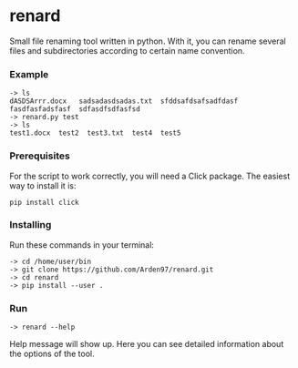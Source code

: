 # renard
Small file renaming tool written in python. With it, you can rename several files and subdirectories according to certain name convention.
### Example
```
-> ls
dASDSArrr.docx   sadsadasdsadas.txt  sfddsafdsafsadfdasf
fasdfasfadsfasf  sdfasdfsdfasfsd
-> renard.py test
-> ls
test1.docx  test2  test3.txt  test4  test5
```
### Prerequisites
For the script to work correctly, you will need a Click package. The easiest way to install it is:
```
pip install click
```

### Installing
Run these commands in your terminal:
```
-> cd /home/user/bin
-> git clone https://github.com/Arden97/renard.git
-> cd renard
-> pip install --user .
```

### Run
```
-> renard --help
```
Help message will show up. Here you can see detailed information about the options of the tool.
